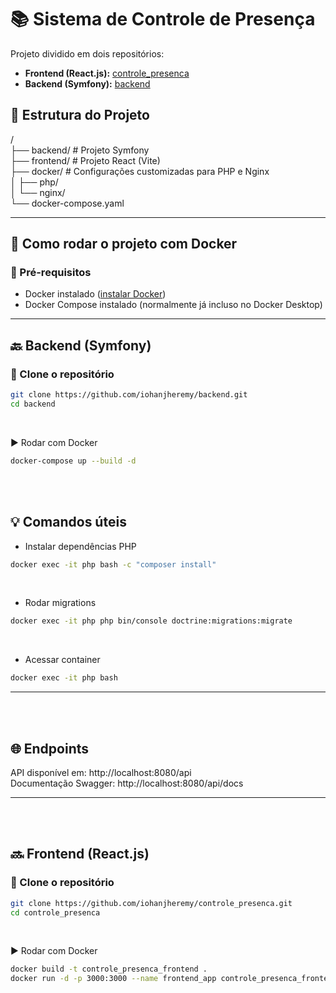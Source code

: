 # 📚 Sistema de Controle de Presença

Projeto dividido em dois repositórios:

- **Frontend (React.js):** [controle_presenca](https://github.com/iohanjheremy/controle_presenca)
- **Backend (Symfony):** [backend](https://github.com/iohanjheremy/backend) <br>

## 📁 Estrutura do Projeto

/ <br>
├── backend/ # Projeto Symfony <br>
├── frontend/ # Projeto React (Vite) <br>
├── docker/ # Configurações customizadas para PHP e Nginx <br>
│ ├── php/ <br>
│ └── nginx/ <br>
└── docker-compose.yaml <br>

---

## 🐳 Como rodar o projeto com Docker

### 🔧 Pré-requisitos

- Docker instalado ([instalar Docker](https://docs.docker.com/get-docker/))
- Docker Compose instalado (normalmente já incluso no Docker Desktop)

---

## 🔙 Backend (Symfony)

### 📁 Clone o repositório
```bash
git clone https://github.com/iohanjheremy/backend.git
cd backend
```
<br>

▶️ Rodar com Docker
```bash
docker-compose up --build -d
```
<br><br>

## 💡 Comandos úteis
- Instalar dependências PHP
```bash
docker exec -it php bash -c "composer install"
```
<br>

- Rodar migrations
```bash
docker exec -it php php bin/console doctrine:migrations:migrate
```
<br>

- Acessar container
```bash
docker exec -it php bash
```
---
<br><br>

## 🌐 Endpoints
API disponível em: http://localhost:8080/api <br>
Documentação Swagger: http://localhost:8080/api/docs

---

<br><br>
## 🔜 Frontend (React.js)
### 📁 Clone o repositório
```bash
git clone https://github.com/iohanjheremy/controle_presenca.git
cd controle_presenca
```
<br>

▶️ Rodar com Docker
```bash
docker build -t controle_presenca_frontend .
docker run -d -p 3000:3000 --name frontend_app controle_presenca_frontend
```
